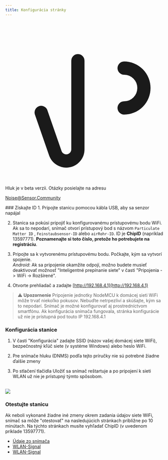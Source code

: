 ```yaml
---
title: Konfigurácia stránky
---
```


  <div class="max-w-screen-xl mx-auto pb-5">
      <div class="p-2 rounded-lg bg-indigo-100 shadow-lg sm:p-3">
      <div class="flex items-center">
            <span class="p-2 rounded-lg bg-indigo-500">
              <svg class="h-8 w-8 text-white" fill="none" viewBox="0 0 24 24" stroke="currentColor">
                <path stroke-linecap="round" stroke-linejoin="round" stroke-width="2" d="M11 5.882V19.24a1.76 1.76 0 01-3.417.592l-2.147-6.15M18 13a3 3 0 100-6M5. 436 13.683A4.001 4.001 0 017 6h1.832c4.1 0 7.625-1.234 9.168-3v14c-1.543-1.766-5.067-3-9.168-3H7a3.988 3.988 0 01-1.564-.317z" >
              <svg>
            <span>
        <div class="flex flex-wrap">
          <div class="flex-wrap flex">
            <p class="pt-1 text-indigo-700 font-medium">
                Hluk je v beta verzii. Otázky posielajte na adresu<p>
          <a href="mailto:Noise@Sensor.Community" class="ml-1 font-medium underline text-white hover:text-yellow-600">
                  Noise@Sensor.Community<a>
          <div>
           <div>
      <div>
    <div>
  <div>
  <div>
### Získajte ID
1. Pripojte stanicu pomocou kábla USB, aby sa senzor napájal

2. Stanica sa pokúsi pripojiť ku konfigurovanému prístupovému bodu WiFi. Ak sa to nepodarí, snímač otvorí prístupový bod s názvom `Particulate Matter ID` , `Feinstaubsensor-ID` alebo `airRohr-ID`. ID je **ChipID** (napríklad 13597771). **Poznamenajte si toto číslo, pretože ho potrebujete na registráciu**.

3. Pripojte sa k vytvorenému prístupovému bodu. Počkajte, kým sa vytvorí spojenie.<br>*Android*: Ak sa pripojenie okamžite odpojí, možno budete musieť deaktivovať možnosť "Inteligentné prepínanie siete" v časti "Pripojenia -> WiFi -> Rozšírené".

4. Otvorte prehliadač a zadajte [http://192.168.4.1](http://192.168.4.1)

> ⚠️ **Upozornenie** Pripojenie jednotky NodeMCU k domácej sieti WiFi môže trvať niekoľko pokusov. Nebuďte netrpezliví a skúšajte, kým sa to nepodarí. Snímač je možné konfigurovať aj prostredníctvom smartfónu. Ak konfigurácia snímača fungovala, stránka konfigurácie už nie je prístupná pod touto IP 192.168.4.1

### Konfigurácia stanice
1. V časti "Konfigurácia" zadajte SSID (názov vašej domácej siete WiFi), bezpečnostný kľúč siete (v systéme Windows) alebo heslo WiFi.

2. Pre snímače hluku (DNMS) podľa tejto príručky nie sú potrebné žiadne ďalšie zmeny

3. Po stlačení tlačidla Uložiť sa snímač reštartuje a po pripojení k sieti WLAN už nie je prístupný týmto spôsobom.

<br>

<img src="../docs/airrohr_config_initial.jpg" loading="lazy"/>
<br>

### Otestujte stanicu
Ak neboli vykonané žiadne iné zmeny okrem zadania údajov siete WiFi, snímač sa môže "otestovať" na nasledujúcich stránkach približne po 10 minútach. Na týchto stránkach musíte vyhľadať ChipID (v uvedenom príklade 13597771).

 * [Údaje zo snímača](www.madavi.desensorgraph.php)
 * [WLAN-Signal](www.madavi.desensorsignal.php)
 * [WLAN-Signal](www.madavi.desensorsignal.php)



